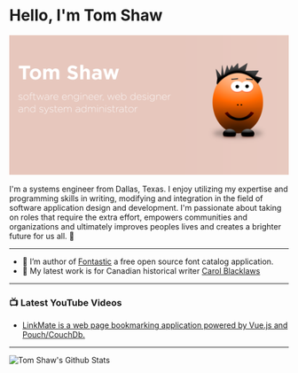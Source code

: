# Hello, I'm Tom Shaw 

<img src="https://raw.githubusercontent.com/tomshaw/tomshaw/master/github-header-image.png" alt="banner says Tom Shaw - software engineer, web designer and system administrator alongside illustration">

I'm a systems engineer from Dallas, Texas. I enjoy utilizing my expertise and programming skills in writing, modifying and integration in the field of software application design and development. I'm passionate about taking on roles that require the extra effort, empowers communities and organizations and ultimately improves peoples lives and creates a brighter future for us all. 👋

---

- 🔭 I’m author of [Fontastic](https://github.com/tomshaw/fontastic) a free open source font catalog application.
- 🌱 My latest work is for Canadian historical writer [Carol Blacklaws](https://www.carolblacklaws.com)

---

### 📺 Latest YouTube Videos
<!-- YOUTUBE:START -->
- [LinkMate is a web page bookmarking application powered by Vue.js and Pouch/CouchDb.](https://www.youtube.com/watch?v=tkXUzVNl6Rw)
<!-- YOUTUBE:END -->

---

<img align="left" alt="Tom Shaw's Github Stats" src="https://github-readme-stats.tomshaw.vercel.app/api?username=tomshaw" />

[website]: https://tomshaw.us
[twitter]: https://twitter.com/urlrider
[youtube]: https://www.youtube.com/channel/UC_HPiOpyAN3nJ4rTFce730w?view_as=subscriber
[linkedin]: https://www.linkedin.com/in/urlrider/

[webdevplaylist]: https://www.youtube.com/watch?v=2dsnwlnNBzs&list=PL6TZ7O8xxCLwvMl9gJImV6RdC0yxsnK9_
[angularplaylist]: https://www.youtube.com/watch?v=Xr5l7lT--YU&list=PL6TZ7O8xxCLxbbq5NXl3RFkbbypBjEi_o
[pythonplaylist]: https://www.youtube.com/watch?v=OdIHeg4jj2c&list=PL6TZ7O8xxCLxLfkUB6xwK_9av2fOU-Qam
[reactplaylist]: https://www.youtube.com/watch?v=OkIDr8QSrLg&list=PL6TZ7O8xxCLw52fEmptTnDrfZJmfM4f-v
[vueplaylist]: https://www.youtube.com/playlist?list=PL6TZ7O8xxCLyMc2sqnFj74tOECfdUiJLQ
[webdevplaylist]: https://www.youtube.com/watch?v=2dsnwlnNBzs&list=PL6TZ7O8xxCLwvMl9gJImV6RdC0yxsnK9_
[webdesplaylist]: https://www.youtube.com/watch?v=C_JKlr4WKKs&list=PL6TZ7O8xxCLzr2L1WbRKY3KD_1agNU6xw

